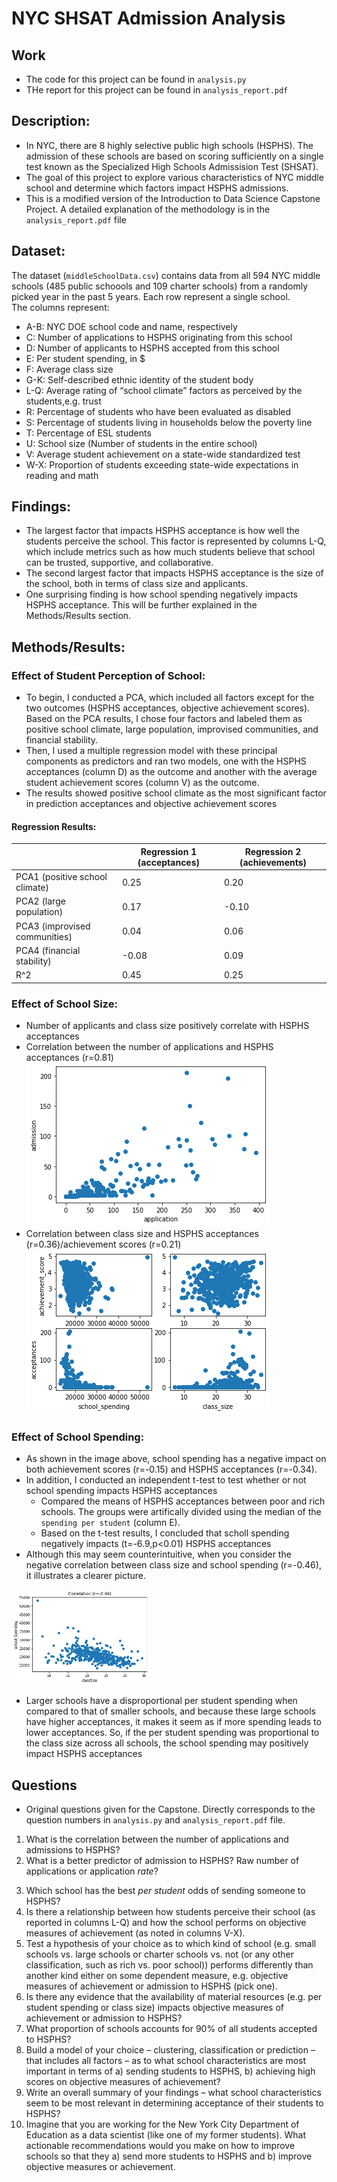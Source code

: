 # NYC SHSAT Admission Analysis

## Work
- The code for this project can be found in `analysis.py`
- THe report for this project can be found in `analysis_report.pdf`

## Description:
- In NYC, there are 8 highly selective public high schools (HSPHS). The admission of these schools are based on scoring sufficiently on a single test known as the Specialized High Schools Admissision Test (SHSAT). 
- The goal of this project to explore various characteristics of NYC middle school and determine which factors impact HSPHS admissions. 
- This is a modified version of the Introduction to Data Science Capstone Project. A detailed explanation of the methodology is in the `analysis_report.pdf` file

## Dataset:
The dataset (`middleSchoolData.csv`) contains data from all 594 NYC middle schools (485 public schoools and 109 charter schools) from a randomly picked year in the past 5 years. Each row represent a single school.  
The columns represent:  
- A-B: NYC DOE school code and name, respectively  
- C: Number of applications to HSPHS originating from this school
- D: Number of applicants to HSPHS accepted from this school
- E: Per student spending, in $
- F: Average class size
- G-K: Self-described ethnic identity of the student body
- L-Q: Average rating of “school climate” factors as perceived by the students,e.g. trust 
- R: Percentage of students who have been evaluated as disabled
- S: Percentage of students living in households below the poverty line
- T: Percentage of ESL students
- U: School size (Number of students in the entire school)
- V: Average student achievement on a state-wide standardized test
- W-X: Proportion of students exceeding state-wide expectations in reading and math

## Findings:
- The largest factor that impacts HSPHS acceptance is how well the students perceive the school. This factor is represented by columns L-Q, which include metrics such as how much students believe that school can be trusted, supportive, and collaborative. 
-  The second largest factor that impacts HSPHS acceptance is the size of the school, both in terms of class size and applicants.
- One surprising finding is how school spending negatively impacts HSPHS acceptance. This will be further explained in the Methods/Results section. 

## Methods/Results:

### Effect of Student Perception of School:
- To begin, I conducted a PCA, which included all factors except for the two outcomes (HSPHS acceptances, objective achievement scores). Based on the PCA results, I chose four factors and labeled them as positive school climate, large population, improvised communities, and financial stability.
- Then, I used a multiple regression model with these principal components as predictors and ran two models, one with the HSPHS acceptances (column D) as the outcome and another with the average student achievement scores (column V) as the outcome.
- The results showed positive school climate as the most significant factor in prediction acceptances and objective achievement scores

#### Regression Results:

|                                | Regression 1 (acceptances) | Regression 2 (achievements) |
|--------------------------------|----------------------------|-----------------------------|
| PCA1 (positive school climate) | 0.25                       | 0.20                        |
| PCA2 (large population)        | 0.17                       | -0.10                       |
| PCA3 (improvised communities)  | 0.04                       | 0.06                        |
| PCA4 (financial stability)     | -0.08                      | 0.09                        |
| R^2                            | 0.45                       | 0.25                        |

### Effect of School Size:
- Number of applicants and class size positively correlate with HSPHS acceptances 
- Correlation between the number of applications and HSPHS acceptances (r=0.81)
![Correlation between Number of applications and HSPHS acceptances](old_code/images/correlation_applicationAdmission.png)
- Correlation between class size and HSPHS acceptances (r=0.36)/achievement scores (r=0.21) 
![Correlation between class size and HSPHS acceptances](old_code/images/correlations_multiple.png)

### Effect of School Spending:
- As shown in the image above, school spending has a negative impact on both achievement scores (r=-0.15) and HSPHS acceptances (r=-0.34). 
- In addition, I conducted an independent t-test to test whether or not school spending impacts HSPHS acceptances
    - Compared the means of HSPHS acceptances between poor and rich schools. The groups were artifically divided using the median of the `spending per student` (column E).
    - Based on the t-test results, I concluded that scholl spending negatively impacts (t=-6.9,p<0.01) HSPHS acceptances
- Although this may seem counterintuitive, when you consider the negative correlation between class size and school spending (r=-0.46), it illustrates a clearer picture.

![corr](old_code/images/correlation_multiple2png.png)

- Larger schools have a disproportional per student spending when compared to that of smaller schools, and because these large schools have higher acceptances, it makes it seem as if more spending leads to lower acceptances. So, if the per student spending was proportional to the class size across all schools, the school spending may positively impact HSPHS acceptances


## Questions
- Original questions given for the Capstone. Directly corresponds to the question numbers in `analysis.py` and `analysis_report.pdf` file.

1.  What is the correlation between the number of applications and admissions to HSPHS?
2.  What is a better predictor of admission to HSPHS? Raw number of applications or
application *rate*?
3) Which school has the best *per student* odds of sending someone to HSPHS?
4) Is there a relationship between how students perceive their school (as reported in columns
L-Q) and how the school performs on objective measures of achievement (as noted in
columns V-X).
5) Test a hypothesis of your choice as to which kind of school (e.g. small schools vs. large
schools or charter schools vs. not (or any other classification, such as rich vs. poor school)) performs differently than another kind either on some dependent measure, e.g. objective measures of achievement or admission to HSPHS (pick one).
6) Is there any evidence that the availability of material resources (e.g. per student spending or class size) impacts objective measures of achievement or admission to HSPHS?
7) What proportion of schools accounts for 90% of all students accepted to HSPHS?
8) Build a model of your choice – clustering, classification or prediction – that includes all
factors – as to what school characteristics are most important in terms of a) sending
students to HSPHS, b) achieving high scores on objective measures of achievement?
9) Write an overall summary of your findings – what school characteristics seem to be most
relevant in determining acceptance of their students to HSPHS?
10) Imagine that you are working for the New York City Department of Education as a data
scientist (like one of my former students). What actionable recommendations would you make on how to improve schools so that they a) send more students to HSPHS and b) improve objective measures or achievement.
